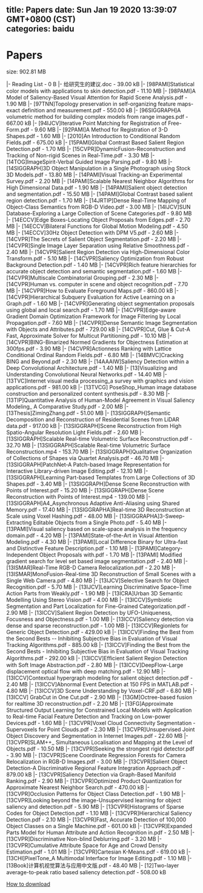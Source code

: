 
title: Papers
date: Sun Jan 19 2020 13:39:07 GMT+0800 (CST)    
categories: baidu
---

# Papers
size: 902.81 MB
 
 
|- Reading List - 0 B
|- 给研究生的建议.doc - 39.00 kB
|- [98PAMI]Statistical color models with applications to skin detection.pdf - 11.10 MB
|- [98PAMI]A Model of Saliency-Based Visual Attention for Rapid Scene Analysis.pdf - 1.90 MB
|- [97TNN]Topology preservation in self-organizing feature maps-exact definition and measurement.pdf - 550.00 kB
|- [96SIGGRAPH]A volumetric method for building complex models from range images.pdf - 667.00 kB
|- [94IJCV]Iterative Point Matching for Registration of Free-Form.pdf - 9.60 MB
|- [92PAMI]A Method for Registration of 3-D Shapes.pdf - 1.60 MB
|- [2010]An Introduction to Conditional Random Fields.pdf - 675.00 kB
|- [15PAMI]Global Contrast Based Salient Region Detection.pdf - 1.70 MB
|- [15CVPR]DynamicFusion-Reconstruction and Tracking of Non-rigid Scenes in Real-Time.pdf - 3.30 MB
|- [14TOG]ImageSpirit-Verbal Guided Image Parsing.pdf - 9.80 MB
|- [14SIGGRAPH]3D Object Manipulation in a Single Photograph using Stock 3D Models.pdf - 13.80 MB
|- [14PAMI]Visual Tracking-an Experimental Survey.pdf - 2.20 MB
|- [14PAMI]Scalable Nearest Neighbor Algorithms for High Dimensional Data.pdf - 1.90 MB
|- [14PAMI]Salient object detection and segmentation.pdf - 15.50 MB
|- [14PAMI]Global Contrast based salient region detection.pdf - 1.70 MB
|- [14JRTIP]Dense Real-Time Mapping of Object-Class Semantics from RGB-D Video.pdf - 3.00 MB
|- [14IJCV]SUN Database-Exploring a Large Collection of Scene Categories.pdf - 9.80 MB
|- [14ECCV]Edge Boxes-Locating Object Proposals from Edges.pdf - 2.70 MB
|- [14ECCV]Bilateral Functions for Global Motion Modeling.pdf - 4.50 MB
|- [14ECCV]30Hz Object Detection with DPM V5.pdf - 2.60 MB
|- [14CVPR]The Secrets of Salient Object Segmentation.pdf - 2.20 MB
|- [14CVPR]Single Image Layer Separation using Relative Smoothness.pdf - 2.40 MB
|- [14CVPR]Salient Region Detection via High-Dimensional Color Transform.pdf - 5.10 MB
|- [14CVPR]Saliency Optimization from Robust Background Detection.pdf - 1.40 MB
|- [14CVPR]Rich feature hierarchies for accurate object detection and semantic segmentation.pdf - 1.60 MB
|- [14CVPR]Multiscale Combinatorial Grouping.pdf - 2.30 MB
|- [14CVPR]Human vs. computer in scene and object recognition.pdf - 7.70 MB
|- [14CVPR]How to Evaluate Foreground Maps.pdf - 860.00 kB
|- [14CVPR]Hierarchical Subquery Evaluation for Active Learning on a Graph.pdf - 1.60 MB
|- [14CVPR]Generating object segmentation proposals using global and local search.pdf - 1.70 MB
|- [14CVPR]Edge-aware Gradient Domain Optimization Framework for Image Filtering by Local Propagation.pdf - 7.60 MB
|- [14CVPR]Dense Semantic Image Segmentation with Objects and Attributes.pdf - 729.00 kB
|- [14CVPR]Cut, Glue & Cut-A Fast, Approximate Solver for Multicut Partitioning.pdf - 10.10 MB
|- [14CVPR]BING-Binarized Normed Gradients for Objectness Estimation at 300fps.pdf - 3.90 MB
|- [14CVPR]Actionness Ranking with Lattice Conditional Ordinal Random Fields.pdf - 6.80 MB
|- [14BMVC]Cracking BING and Beyond.pdf - 2.30 MB
|- [14AAAIW]Saliency Detection within a Deep Convolutional Architecture.pdf - 1.40 MB
|- [13]Visualizing and Understanding Convolutional Neural Networks.pdf - 14.40 MB
|- [13TVC]Internet visual media processing_a survey with graphics and vision applications.pdf - 981.00 kB
|- [13TVCG] PoseShop_Human image database construction and personalized content synthesis.pdf - 8.30 MB
|- [13TIP]Quantitative Analysis of Human-Model Agreement in Visual Saliency Modeling_ A Comparative Study.pdf - 2.00 MB
|- [13Thesis]ZimingZhang.pdf - 51.00 MB
|- [13SIGGRAPH]Semantic Decomposition and Reconstruction of Residential Scenes from LiDAR data.pdf - 917.00 kB
|- [13SIGGRAPH]Scene Reconstruction from High Spatio-Angular Resolution Light Fields.pdf - 2.60 MB
|- [13SIGGRAPH]Scalable Real-time Volumetric Surface Reconstruction.pdf - 32.70 MB
|- [13SIGGRAPH]Scalable Real-time Volumetric Surface Reconstruction.mp4 - 153.70 MB
|- [13SIGGRAPH]Qualitative Organization of Collections of Shapes via Quartet Analysis.pdf - 46.70 MB
|- [13SIGGRAPH]PatchNet-A Patch-based Image Representation for Interactive Library-driven Image Editing.pdf - 12.10 MB
|- [13SIGGRAPH]Learning Part-based Templates from Large Collections of 3D Shapes.pdf - 3.40 MB
|- [13SIGGRAPH]Dense Scene Reconstruction with Points of Interest.pdf - 15.20 MB
|- [13SIGGRAPH]Dense Scene Reconstruction with Points of Interest.mp4 - 139.00 MB
|- [13SIGGRAPH]A4_Asynchronous Adaptive Anti-Aliasing using Shared Memory.pdf - 17.40 MB
|- [13SIGGRAPHA]Real-time 3D Reconstruction at Scale using Voxel Hashing.pdf - 48.00 MB
|- [13SIGGRAPHA]3-Sweep-Extracting Editable Objects from a Single Photo.pdf - 5.40 MB
|- [13PAMI]Visual saliency based on scale-space analysis in the frequency domain.pdf - 4.20 MB
|- [13PAMI]State-of-the-Art in Visual Attention Modeling.pdf - 4.30 MB
|- [13PAMI]Local Difference Binary for Ultra-fast and Distinctive Feature Description.pdf - 1.10 MB
|- [13PAMI]Category-Independent Object Proposals with.pdf - 1.70 MB
|- [13PAMI] Modified gradient search for level set based image segmentation.pdf - 2.40 MB
|- [13ISMAR]Real-Time RGB-D Camera Relocalization.pdf - 2.20 MB
|- [13ISMAR]MonoFusion-Real-time 3D Reconstruction of Small Scenes with a Single Web Camera.pdf - 4.80 MB
|- [13IJCV]Selective Search for Object Recognition.pdf - 5.70 MB
|- [13IJCV]Learning Discriminative Space–Time Action Parts from Weakly.pdf - 1.90 MB
|- [13ICRA]Urban 3D Semantic Modelling Using Stereo Vision.pdf - 4.00 MB
|- [13ICCV]Symbiotic Segmentation and Part Localization for Fine-Grained Categorization.pdf - 2.90 MB
|- [13ICCV]Salient Region Detection by UFO-Uniqueness, Focusness and Objectness.pdf - 1.00 MB
|- [13ICCV]Saliency detection via dense and sparse reconstruction.pdf - 1.00 MB
|- [13ICCV]Regionlets for Generic Object Detection.pdf - 429.00 kB
|- [13ICCV]Finding the Best from the Second Bests -- Inhibiting Subjective Bias in Evaluation of Visual Tracking Algorithms.pdf - 885.00 kB
|- [13ICCV]Finding the Best from the Second Bests - Inhibiting Subjective Bias in Evaluation of Visual Tracking Algorithms.pdf - 292.00 kB
|- [13ICCV]Efﬁcient Salient Region Detection with Soft Image Abstraction.pdf - 2.80 MB
|- [13ICCV]DeepFlow-Large displacement optical flow with deep matching.pdf - 12.90 MB
|- [13ICCV]Contextual hypergraph modeling for salient object detection.pdf - 2.40 MB
|- [13ICCV]Abnormal Event Detection at 150 FPS in MATLAB.pdf - 4.80 MB
|- [13ICCV]3D Scene Understanding by Voxel-CRF.pdf - 6.80 MB
|- [13ICCV] GrabCut in One Cut.pdf - 2.90 MB
|- [13GM]Octree-based fusion for realtime 3D reconstruction.pdf - 2.20 MB
|- [13FG]Approximate Structured Output Learning for Constrained Local Models with Application to Real-time Facial Feature Detection and Tracking on Low-power Devices.pdf - 1.60 MB
|- [13CVPR]Voxel Cloud Connectivity Segmentation - Supervoxels for Point Clouds.pdf - 2.30 MB
|- [13CVPR]Unsupervised Joint Object Discovery and Segmentation in Internet Images.pdf - 22.60 MB
|- [13CVPR]SLAM++_ Simultaneous Localisation and Mapping at the Level of Objects.pdf - 10.50 MB
|- [13CVPR]Seeking the strongest rigid detector.pdf - 3.90 MB
|- [13CVPR]Scene Coordinate Regression Forests for Camera Relocalization in RGB-D Images.pdf - 3.00 MB
|- [13CVPR]Salient Object Detection-A Discriminative Regional Feature Integration Approach.pdf - 879.00 kB
|- [13CVPR]Saliency Detection via Graph-Based Manifold Ranking.pdf - 2.90 MB
|- [13CVPR]Optimized Product Quantization for Approximate Nearest Neighbor Search.pdf - 470.00 kB
|- [13CVPR]Occlusion Patterns for Object Class Detection.pdf - 1.90 MB
|- [13CVPR]Looking beyond the image-Unsupervised learning for object saliency and detection.pdf - 5.90 MB
|- [13CVPR]Histograms of Sparse Codes for Object Detection.pdf - 1.10 MB
|- [13CVPR]Hierarchical Saliency Detection.pdf - 2.10 MB
|- [13CVPR]Fast, Accurate Detection of 100,000 Object Classes on a Single Machine.pdf - 601.00 kB
|- [13CVPR]Expanded Parts Model for Human Attribute and Action Recognition in.pdf - 2.50 MB
|- [13CVPR]Discriminative Non-blind Deblurring.pdf - 3.20 MB
|- [13CVPR]Cumulative Attribute Space for Age and Crowd Density Estimation.pdf - 1.01 MB
|- [13CVPR]Cartesian K-Means.pdf - 619.00 kB
|- [13CHI]PixelTone_A Multimodal Interface for Image Editing.pdf - 1.10 MB
|- [13Book]计算机视觉算法与应用中文版.pdf - 48.40 MB
|- [12]Two-layer average-to-peak ratio based saliency detection.pdf - 508.00 kB

[How to download](https://bpcam.bemobtrk.com/go/2ceec3aa-1ca2-46d6-b9ff-aaa5c184517c?jno=3635)